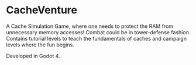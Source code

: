 # CacheVenture
A Cache Simulation Game, where one needs to protect the RAM from unnecessary memory accesses! Combat could be in tower-defense fashion. Contains tutorial levels to teach the fundamentals of caches and campaign levels where the fun begins.

Developed in Godot 4.
